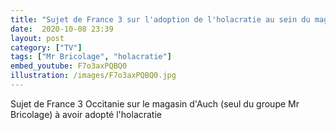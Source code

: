 ```yaml
---
title: "Sujet de France 3 sur l'adoption de l'holacratie au sein du magasin Mr Bricolage d'Auch"
date:  2020-10-08 23:39
layout: post
category: ["TV"]
tags: ["Mr Bricolage", "holacratie"]
embed_youtube: F7o3axPQBQ0
illustration: /images/F7o3axPQBQ0.jpg
---
```

Sujet de France 3 Occitanie sur le magasin d'Auch (seul du groupe Mr Bricolage) à avoir adopté l'holacratie

